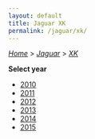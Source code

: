 ```yaml
---
layout: default
title: Jaguar XK
permalink: /jaguar/xk/
---
```

[*Home*](/) > [*Jaguar*](/jaguar/) > [*XK*](/jaguar/xk/)

**Select year**

- [2010](/jaguar/xk/2010/)
- [2011](/jaguar/xk/2011/)
- [2012](/jaguar/xk/2012/)
- [2013](/jaguar/xk/2013/)
- [2014](/jaguar/xk/2014/)
- [2015](/jaguar/xk/2015/)
